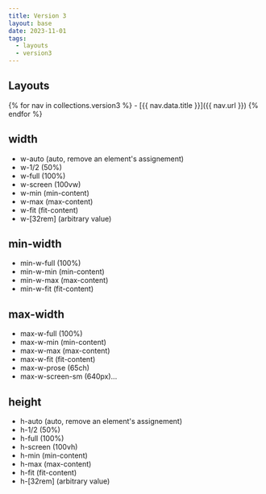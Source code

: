 ```yaml
---
title: Version 3
layout: base
date: 2023-11-01
tags:
  - layouts
  - version3
---
```


## Layouts

{% for nav in collections.version3 %}
    - [{{ nav.data.title }}]({{ nav.url }})
{% endfor %}

## width

* w-auto (auto, remove an element's assignement)
* w-1/2 (50%)
* w-full (100%)
* w-screen (100vw)
* w-min (min-content)
* w-max (max-content)
* w-fit (fit-content)
* w-[32rem] (arbitrary value)

## min-width

* min-w-full (100%)
* min-w-min (min-content)
* min-w-max (max-content)
* min-w-fit (fit-content)

## max-width

* max-w-full (100%)
* max-w-min (min-content)
* max-w-max (max-content)
* max-w-fit (fit-content)
* max-w-prose (65ch)
* max-w-screen-sm (640px)...

## height

* h-auto (auto, remove an element's assignement)
* h-1/2 (50%)
* h-full (100%)
* h-screen (100vh)
* h-min (min-content)
* h-max (max-content)
* h-fit (fit-content)
* h-[32rem] (arbitrary value)